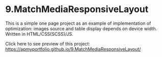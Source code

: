 # 9.MatchMediaResponsiveLayout
This is a simple one page project as an example of implementation of optimization: images source and table display depends on device width. Written in HTML/CSS(SCSS)/JS.

Click here to see preview of this project: https://apmyportfolio.github.io/9.MatchMediaResponsiveLayout/

